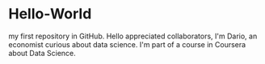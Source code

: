 # Hello-World
my first repository in GitHub.
Hello appreciated collaborators, I'm Dario, an economist curious about data science. I'm part of a course in Coursera about Data Science. 

